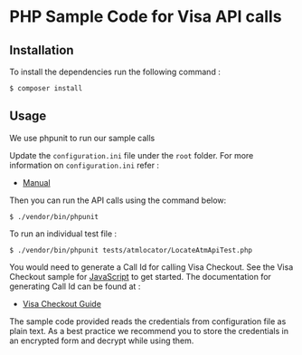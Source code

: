 # PHP Sample Code for Visa API calls

## Installation

To install the dependencies run the following command :

	$ composer install

## Usage

We use phpunit to run our sample calls

Update the `configuration.ini` file under the `root` folder. For more information on `configuration.ini` refer :

* [Manual](https://github.com/visa/SampleCode/wiki/Manual)

Then you can run the API calls using the command below:

    $ ./vendor/bin/phpunit

To run an individual test file :

	$ ./vendor/bin/phpunit tests/atmlocator/LocateAtmApiTest.php

You would need to generate a Call Id for calling Visa Checkout. See the Visa Checkout sample for [JavaScript](../../tree/master/vdp-javascript) to get started. The documentation for generating Call Id can be found at :

* [Visa Checkout Guide](https://github.com/visa/SampleCode/wiki/Visa-Checkout)

The sample code provided reads the credentials from configuration file as plain text. As a best practice we recommend you to store the credentials in an encrypted form and decrypt while using them.
